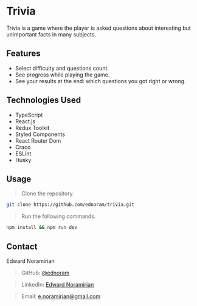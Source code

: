 # Trivia

Trivia is a game where the player is asked questions about interesting but unimportant facts in many subjects.

## Features

- Select difficulty and questions count.
- See progress while playing the game.
- See your results at the end: which questions you got right or wrong.

## Technologies Used

- TypeScript
- React.js
- Redux Toolkit
- Styled Components
- React Router Dom
- Craco
- ESLint
- Husky

## Usage

> Clone the repository.

```bash
git clone https://github.com/ednoram/trivia.git
```

> Run the following commands.

```bash
npm install && npm run dev
```

## Contact

Edward Noramirian

> GitHub: [@ednoram](https://github.com/ednoram)

> LinkedIn: [Edward Noramirian](https://www.linkedin.com/in/edward-noramirian)

> Email: e.noramirian@gmail.com
